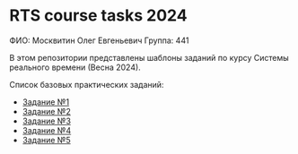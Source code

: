 # RTS course tasks 2024

ФИО: Москвитин Олег Евгеньевич
Группа: 441

В этом репозитории представлены шаблоны заданий по курсу Системы реального времени (Весна 2024).

Список базовых практических заданий:
* [Задание №1](/tasks/task01/task01.md)
* [Задание №2](/tasks/task02/task02.md)
* [Задание №3](/tasks/task03/task03.md)
* [Задание №4](/tasks/task04/task04.md)
* [Задание №5](/tasks/task05/task05.md)
